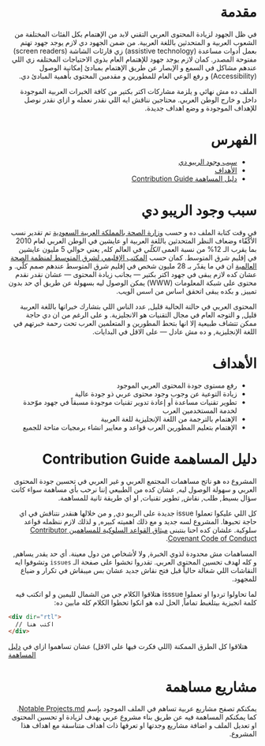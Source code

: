 <div dir="rtl">

# مقدمة
في ظل الجهود لزيادة المحتوى العربي التقني لابد من الإهتمام بكل الفئات المختلفة من الشعوب العربية و المتحدثين باللغة العربية. من ضمن الجهود دي لازم يوجد جهود تهتم بعمل أدوات مساعدة (assistive technology) زي قارئات الشاشة (screen readers) مفتوحة المصدر. كمان لازم يوجد جهود للإهتمام العام بذوي الاحتياجات المختلفه زي اللي عندهم مشاكل في السمع و الإبصار عن طريق الإهتمام بمبادئ إمكانية الوصول (Accessibility) و رفع الوعي العام للمطورين و مقدمين المحتوى بأهمية المبادئ دي.

الملف ده مش نهائي و يلزمة مشاركات اكتر بكتير من كافة الخبرات العربية الموجودة داخل و خارج الوطن العربي. محتاجين نناقش ايه اللي نقدر نعمله و ازاي نقدر نوصل للإهداف الموجودة و وضع اهداف جديدة. 

# الفهرس

- [سبب وجود الريبو دي](#سبب-وجود-الريبو-دي)
- [الأهداف](#الأهداف)
- [دليل المساهمة Contribution Guide](#دليل-المساهمة-contribution-guide)

# سبب وجود الريبو دي

في وقت كتابة الملف ده و حسب [وزارة الصحة بالمملكة العربية السعودية][1] تم تقدير نسب الأكّفّاء وضعاف النظر المتحدثين باللغة العربية او عايشين في الوطن العربي لعام 2010 بما يقرب الـ 12% من نسبة العمى *الكلّي* في العالم كله, يعني حوالي 5 مليون عايشين في إقليم شرق المتوسط. كمان حسب [المكتب الإقليمي لشرق المتوسط لمنظمة الصحة العالمية][2] ان في ما يقدّر بـ 28 مليون شخص في إقليم شرق المتوسط عندهم صمم كلّي. و عشان كده لازم يبقى في جهود اكتر بكتير — بجانب زيادة المحتوى — عشان نقدر نقدم محتوى على شبكة المعلومات (WWW) يمكن الوصول ليه بسهولة عن طريق أي حد بدون تمييز, و بكده يبقى اتحقق اساس من اسس الويب. 

المحتوى العربي في حالتة الحالية قليل, عدد الناس اللي بتشارك خبراتها باللغة العربية قليل, و التوجه العام في مجال التقنيات هو الانجليزية. و على الرغم من ان دي حاجة ممكن تتشاف طبيعية إلا انها بتحط المطورين و المتعلمين العرب تحت رحمة خبرتهم في اللغة الإنجليزية, و ده مش عادل — على الاقل في البدايات.

# الأهداف
- رفع مستوى جودة المحتوى العربي الموجود
- زيادة التوعية عن وجوب وجود محتوى عربي ذو جودة عالية
- تطوير تقنيات مساعدة أو إعادة تدوير تقنيات موجودة مسبقاً في جهود موّحدة لخدمة المستخدمين العرب
- الإهتمام بالترجمة من اللغة الإنجليزية للغة العربية
- الإهتمام بتعليم المطورين العرب قواعد و معايير انشاء برمجيات متاحة للجميع

# دليل المساهمة Contribution Guide
المشروع ده هو ناتج مساهمات المجتمع العربي و غير العربي في تحسين جودة المحتوى العربي و سهولة الوصول ليه, عشان كده من الطبيعي إننا نرحب بأي مساهمة سواء كانت سؤال بسيط, طلب, نقاش, تطوير تقنيات, او اي طريقة تانية للمساهمة. 

كل اللي عليكوا تعملوا issue جديدة على الريبو دي, و من خلالها هنقدر نتناقش في اي حاجة تحبوها. المشروع لسه جديد و مع ذلك اهميته كبيره, و لذلك لازم ننظمله قواعد سلوكية. علشان كده احنا بنتبنى [ميثاق القواعد السلوكية للمساهمين Contributor Covenant Code of Conduct][3]. 

المساهمات مش محدودة لذوي الخبرة, ولا لأشخاص من دول معينة. أي حد يقدر يساهم, و كله لهدف تحسين المحتوى العربي. تقدروا تخشوا على صفحة الـ `issues` وتشوفوا ايه النقاشات اللي شغالة حالياً قبل فتح نقاش جديد عشان بس ميبقاش في تكرار و ضياع للمجهود.

لما تحاولوا تردوا او تعملوا isssue هتلاقوا الكلام جي من الشمال لليمين و لو اتكتب فيه كلمة انجيزية بيتلغبط تماماً, الحل لده هو انكوا تحطوا الكلام كله مابين ده:

<div dir="ltr">

```html
<div dir="rtl">
  // اكتب هنا
</div>
```

هتلاقوا كل الطرق الممكنة (اللي فكرت فيها على الاقل) عشان تساهموا ازاي في [دليل المساهمة](Contribution%20Guide.md)

</div>

# مشاريع مساهمة
يمكنكم تصفح مشاريع عربية تساهم في الملف الموجود بإسم [Notable Projects.md][4]. كما يمكنكم المساهمة فيه عن طريق بناء مشروع عربي يهدف لزيادة او تحسين المحتوى او تعديل الملف و اضافة مشاريع وجدتها او تعرفها ذات اهداف متناسقة مع اهداف هذا المشروع.

[1]: https://www.moh.gov.sa/HealthAwareness/HealthDay/2019/Pages/HealthDay-2019-10-10-001.aspx
[2]: http://www.emro.who.int/ar/control-and-preventions-of-blindness-and-deafness/about-the-programme/about-the-programme.html
[3]: Code%20of%20Conduct.md
[4]: Notable%20Projects.md

</div>

